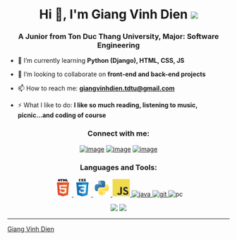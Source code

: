 <h1 align="center">Hi 👋, I'm Giang Vinh Dien <img height="40" src="https://emoji.gg/assets/emoji/java.png"></h1>
<h3 align="center">A Junior from Ton Duc Thang University, Major: Software Engineering</h3>

- 🌱 I’m currently learning **Python (Django), HTML, CSS, JS**

- 👯 I’m looking to collaborate on **front-end and back-end projects**

- 📫 How to reach me: **giangvinhdien.tdtu@gmail.com**

- ⚡ What I like to do: **I like so much reading, listening to music, picnic...and coding of course**

<h3 align="center">Connect with me:</h3>
<div align="center">

[![image](https://img.shields.io/badge/LinkedIn-0077B5?style=for-the-badge&logo=linkedin&logoColor=white)](www.linkedin.com/in/gvdien)
[![image](https://img.shields.io/badge/Instagram-E4405F?style=for-the-badge&logo=instagram&logoColor=white)](https://www.instagram.com/giangdien1311/)
[![image](https://img.shields.io/badge/Gmail-D14836?style=for-the-badge&logo=gmail&logoColor=white)](mailto:giangvinhdien.tdtu@gmail.com)
  
</div>

<h3 align="center">Languages and Tools:</h3>

<p align="center"> 
  <a href="https://www.w3.org/html/" target="_blank"> 
    <img src="https://raw.githubusercontent.com/devicons/devicon/master/icons/html5/html5-original-wordmark.svg" alt="html5" width="40" height="40"/> 
  </a>
  <a href="https://www.w3schools.com/css/" target="_blank"> 
    <img src="https://raw.githubusercontent.com/devicons/devicon/master/icons/css3/css3-original-wordmark.svg" alt="css3" width="40" height="40"/> 
  </a> 
  <a href="https://www.python.org" target="_blank"> 
    <img src="https://raw.githubusercontent.com/devicons/devicon/master/icons/python/python-original.svg" alt="python" width="40" height="40"/> 
  </a>  
  <a href="https://developer.mozilla.org/en-US/docs/Web/JavaScript" target="_blank"> 
    <img src="https://raw.githubusercontent.com/devicons/devicon/master/icons/javascript/javascript-original.svg" alt="javascript" width="40" height="40"/> 
  </a> 
  <a href="https://www.java.com/" target="_blank"> 
    <img src="https://emoji.gg/assets/emoji/java.png" alt="java" width="40" height="40"/> 
  </a> 
  <a href="https://git-scm.com/" target="_blank"> 
    <img src="https://www.vectorlogo.zone/logos/git-scm/git-scm-icon.svg" alt="git" width="40" height="40"/> 
  </a
  <a href="https://www.jetbrains.com/pycharm/" target="_blank"> 
    <img src="https://user-images.githubusercontent.com/90970661/189519087-d748f606-6731-40cd-96f0-6a046fde82a3.png" alt="pc" width="40" height="40"/> 
  </a
</p>

<p align= "center">
  <img height= "150" src="https://github-readme-stats.vercel.app/api?username=Gvdien&theme=react&show_icons=true&include_all_commits=true" />
  <img height= "150" src="https://github-readme-stats.vercel.app/api/top-langs/?username=Gvdien&theme=react&layout=compact" />
</p>

------

[Giang Vinh Dien](https://github.com/Gvdien)
